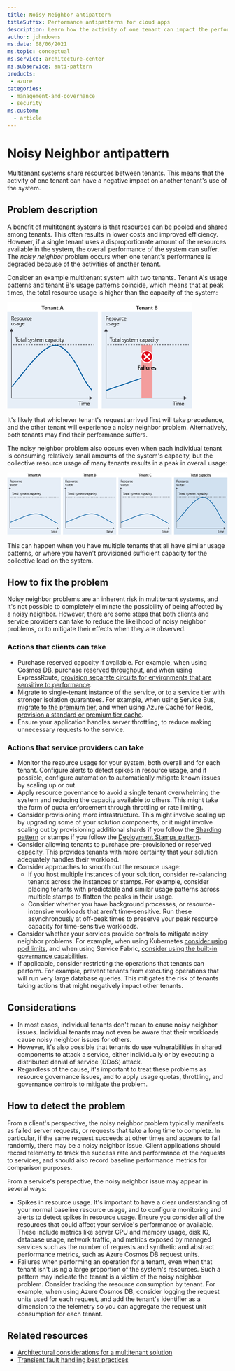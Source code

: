 ```yaml
---
title: Noisy Neighbor antipattern
titleSuffix: Performance antipatterns for cloud apps
description: Learn how the activity of one tenant can impact the performance of other tenants in a multitenant system.
author: johndowns
ms.date: 08/06/2021
ms.topic: conceptual
ms.service: architecture-center
ms.subservice: anti-pattern
products:
 - azure
categories:
 - management-and-governance
 - security
ms.custom:
  - article
---
```


# Noisy Neighbor antipattern

Multitenant systems share resources between tenants. This means that the activity of one tenant can have a negative impact on another tenant's use of the system.

## Problem description

A benefit of multitenant systems is that resources can be pooled and shared among tenants. This often results in lower costs and improved efficiency. However, if a single tenant uses a disproportionate amount of the resources available in the system, the overall performance of the system can suffer. The _noisy neighbor_ problem occurs when one tenant's performance is degraded because of the activities of another tenant.

Consider an example multitenant system with two tenants. Tenant A's usage patterns and tenant B's usage patterns coincide, which means that at peak times, the total resource usage is higher than the capacity of the system:

![Figure showing the resource usage of two tenants. Tenant A consumes the complete set of system resources, meaning tenant B experiences failures.](_images/noisy-neighbor-single.png)

It's likely that whichever tenant's request arrived first will take precedence, and the other tenant will experience a noisy neighbor problem. Alternatively, both tenants may find their performance suffers.

The noisy neighbor problem also occurs even when each individual tenant is consuming relatively small amounts of the system's capacity, but the collective resource usage of many tenants results in a peak in overall usage:

![Figure with 3 tenants, each consuming less the maximum throughput of the solution. In total, the three tenants consume the complete system resources.](_images/noisy-neighbor-multiple.png)

This can happen when you have multiple tenants that all have similar usage patterns, or where you haven't provisioned sufficient capacity for the collective load on the system.

## How to fix the problem

Noisy neighbor problems are an inherent risk in multitenant systems, and it's not possible to completely eliminate the possibility of being affected by a noisy neighbor. However, there are some steps that both clients and service providers can take to reduce the likelihood of noisy neighbor problems, or to mitigate their effects when they are observed.

### Actions that clients can take

- Purchase reserved capacity if available. For example, when using Cosmos DB, purchase [reserved throughput](/azure/cosmos-db/optimize-cost-throughput), and when using ExpressRoute, [provision separate circuits for environments that are sensitive to performance](/azure/cloud-adoption-framework/ready/azure-best-practices/connectivity-to-azure).
- Migrate to single-tenant instance of the service, or to a service tier with stronger isolation guarantees. For example, when using Service Bus, [migrate to the premium tier](/azure/service-bus-messaging/service-bus-premium-messaging), and when using Azure Cache for Redis, [provision a standard or premium tier cache](/azure/azure-cache-for-redis/cache-best-practices#configuration-and-concepts).
- Ensure your application handles server throttling, to reduce making unnecessary requests to the service.

### Actions that service providers can take

- Monitor the resource usage for your system, both overall and for each tenant. Configure alerts to detect spikes in resource usage, and if possible, configure automation to automatically mitigate known issues by scaling up or out.
- Apply resource governance to avoid a single tenant overwhelming the system and reducing the capacity available to others. This might take the form of quota enforcement through throttling or rate limiting.
- Consider provisioning more infrastructure. This might involve scaling up by upgrading some of your solution components, or it might involve scaling out by provisioning additional shards if you follow the [Sharding pattern](../../patterns/sharding.md) or stamps if you follow the [Deployment Stamps pattern](../../patterns/deployment-stamp.md).
- Consider allowing tenants to purchase pre-provisioned or reserved capacity. This provides tenants with more certainty that your solution adequately handles their workload.
- Consider approaches to smooth out the resource usage:
  - If you host multiple instances of your solution, consider re-balancing tenants across the instances or stamps. For example, consider placing tenants with predictable and similar usage patterns across multiple stamps to flatten the peaks in their usage.
  - Consider whether you have background processes, or resource-intensive workloads that aren't time-sensitive. Run these asynchronously at off-peak times to preserve your peak resource capacity for time-sensitive workloads.
- Consider whether your services provide controls to mitigate noisy neighbor problems. For example, when using Kubernetes [consider using pod limits](/azure/aks/developer-best-practices-resource-management), and when using Service Fabric, [consider using the built-in governance capabilities](/azure/service-fabric/service-fabric-resource-governance).
- If applicable, consider restricting the operations that tenants can perform. For example, prevent tenants from executing operations that will run very large database queries. This mitigates the risk of tenants taking actions that might negatively impact other tenants.

## Considerations

- In most cases, individual tenants don't mean to cause noisy neighbor issues. Individual tenants may not even be aware that their workloads cause noisy neighbor issues for others.
- However, it's also possible that tenants do use vulnerabilities in shared components to attack a service, either individually or by executing a distributed denial of service (DDoS) attack.
- Regardless of the cause, it's important to treat these problems as resource governance issues, and to apply usage quotas, throttling, and governance controls to mitigate the problem.

## How to detect the problem

From a client's perspective, the noisy neighbor problem typically manifests as failed server requests, or requests that take a long time to complete. In particular, if the same request succeeds at other times and appears to fail randomly, there may be a noisy neighbor issue. Client applications should record telemetry to track the success rate and performance of the requests to services, and should also record baseline performance metrics for comparison purposes.

From a service's perspective, the noisy neighbor issue may appear in several ways:

- Spikes in resource usage. It's important to have a clear understanding of your normal baseline resource usage, and to configure monitoring and alerts to detect spikes in resource usage. Ensure you consider all of the resources that could affect your service's performance or available. These include metrics like server CPU and memory usage, disk IO, database usage, network traffic, and metrics exposed by managed services such as the number of requests and synthetic and abstract performance metrics, such as Azure Cosmos DB request units.
- Failures when performing an operation for a tenant, even when that tenant isn't using a large proportion of the system's resources. Such a pattern may indicate the tenant is a victim of the noisy neighbor problem. Consider tracking the resource consumption by tenant. For example, when using Azure Cosmos DB, consider logging the request units used for each request, and add the tenant's identifier as a dimension to the telemetry so you can aggregate the request unit consumption for each tenant.

## Related resources

 * [Architectural considerations for a multitenant solution](../../guide/multitenant/considerations/overview.md)
 * [Transient fault handling best practices](../../best-practices/transient-faults.md)

